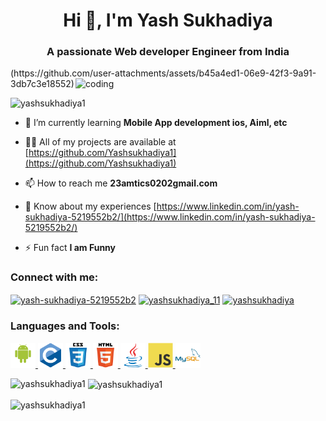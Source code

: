
<h1 align="center">Hi 👋, I'm Yash Sukhadiya</h1>
<h3 align="center">A passionate Web developer Engineer from India</h3>
(https://github.com/user-attachments/assets/b45a4ed1-06e9-42f3-9a91-3db7c3e18552)
<img align="right" alt="coding" width="400" src="https://user-images.githubusercontent.com/55389276/140866485-8fb1c876-9a8f-4d6a-98dc-08c4981eaf70.gif">

<p align="left"> <img src="https://komarev.com/ghpvc/?username=yashsukhadiya1&label=Profile%20views&color=0e75b6&style=flat" alt="yashsukhadiya1" /> </p>

- 🌱 I’m currently learning **Mobile App development ios, Aiml, etc**

- 👨‍💻 All of my projects are available at [https://github.com/Yashsukhadiya1](https://github.com/Yashsukhadiya1)

- 📫 How to reach me **23amtics0202gmail.com**

- 📄 Know about my experiences [https://www.linkedin.com/in/yash-sukhadiya-5219552b2/](https://www.linkedin.com/in/yash-sukhadiya-5219552b2/)

- ⚡ Fun fact **I am Funny**

<h3 align="left">Connect with me:</h3>
<p align="left">
<a href="https://linkedin.com/in/yash-sukhadiya-5219552b2" target="blank"><img align="center" src="https://raw.githubusercontent.com/rahuldkjain/github-profile-readme-generator/master/src/images/icons/Social/linked-in-alt.svg" alt="yash-sukhadiya-5219552b2" height="30" width="40" /></a>
<a href="https://instagram.com/yashsukhadiya_11" target="blank"><img align="center" src="https://raw.githubusercontent.com/rahuldkjain/github-profile-readme-generator/master/src/images/icons/Social/instagram.svg" alt="yashsukhadiya_11" height="30" width="40" /></a>
<a href="https://www.behance.net/yashsukhadiya" target="blank"><img align="center" src="https://raw.githubusercontent.com/rahuldkjain/github-profile-readme-generator/master/src/images/icons/Social/behance.svg" alt="yashsukhadiya" height="30" width="40" /></a>
</p>

<h3 align="left">Languages and Tools:</h3>
<p align="left"> <a href="https://developer.android.com" target="_blank" rel="noreferrer"> <img src="https://raw.githubusercontent.com/devicons/devicon/master/icons/android/android-original-wordmark.svg" alt="android" width="40" height="40"/> </a> <a href="https://www.cprogramming.com/" target="_blank" rel="noreferrer"> <img src="https://raw.githubusercontent.com/devicons/devicon/master/icons/c/c-original.svg" alt="c" width="40" height="40"/> </a> <a href="https://www.w3schools.com/css/" target="_blank" rel="noreferrer"> <img src="https://raw.githubusercontent.com/devicons/devicon/master/icons/css3/css3-original-wordmark.svg" alt="css3" width="40" height="40"/> </a> <a href="https://www.w3.org/html/" target="_blank" rel="noreferrer"> <img src="https://raw.githubusercontent.com/devicons/devicon/master/icons/html5/html5-original-wordmark.svg" alt="html5" width="40" height="40"/> </a> <a href="https://www.java.com" target="_blank" rel="noreferrer"> <img src="https://raw.githubusercontent.com/devicons/devicon/master/icons/java/java-original.svg" alt="java" width="40" height="40"/> </a> <a href="https://developer.mozilla.org/en-US/docs/Web/JavaScript" target="_blank" rel="noreferrer"> <img src="https://raw.githubusercontent.com/devicons/devicon/master/icons/javascript/javascript-original.svg" alt="javascript" width="40" height="40"/> </a> <a href="https://www.mysql.com/" target="_blank" rel="noreferrer"> <img src="https://raw.githubusercontent.com/devicons/devicon/master/icons/mysql/mysql-original-wordmark.svg" alt="mysql" width="40" height="40"/> </a> </p>

<p><img align="left" src="https://github-readme-stats.vercel.app/api/top-langs?username=yashsukhadiya1&show_icons=true&locale=en&layout=compact" alt="yashsukhadiya1" /></p>

<p>&nbsp;<img align="center" src="https://github-readme-stats.vercel.app/api?username=yashsukhadiya1&show_icons=true&locale=en" alt="yashsukhadiya1" /></p>

<p><img align="center" src="https://github-readme-streak-stats.herokuapp.com/?user=yashsukhadiya1&" alt="yashsukhadiya1" /></p>

